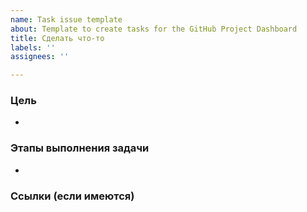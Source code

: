 ```yaml
---
name: Task issue template
about: Template to create tasks for the GitHub Project Dashboard
title: Сделать что-то
labels: ''
assignees: ''

---
```


### Цель
-

### Этапы выполнения задачи
-

### Ссылки (если имеются)
